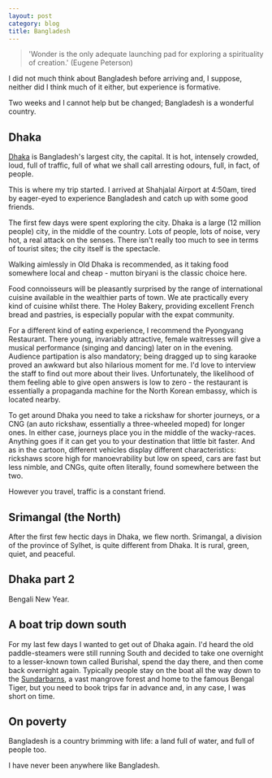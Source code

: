 ```yaml
---
layout: post
category: blog
title: Bangladesh
---
```


> 'Wonder is the only adequate launching pad for exploring a
> spirituality of creation.' (Eugene Peterson)

I did not much think about Bangladesh before arriving and, I suppose,
neither did I think much of it either, but experience is
formative.

Two weeks and I cannot help but be changed; Bangladesh is a wonderful
country.

## Dhaka

[Dhaka][dhaka] is Bangladesh's largest city, the capital. It is hot,
intensely crowded, loud, full of traffic, full of what we shall call
arresting odours, full, in fact, of people.

This is where my trip started. I arrived at Shahjalal Airport at 4:50am,
tired by eager-eyed to experience Bangladesh and catch up with some
good friends.

The first few days were spent exploring the city. Dhaka is a large (12
million people) city, in the middle of the country. Lots of people,
lots of noise, very hot, a real attack on the senses. There isn't
really too much to see in terms of tourist sites; the city itself is
the spectacle.

Walking aimlessly in Old Dhaka is recommended, as
it taking food somewhere local and cheap - mutton biryani is the
classic choice here.

Food connoisseurs will be pleasantly surprised by the range of
international cuisine available in the wealthier parts of town. We ate
practically every kind of cuisine whilst there. The Holey Bakery,
providing excellent French bread and pastries, is especially popular
with the expat community.

For a different kind of eating experience, I recommend the Pyongyang
Restaurant. There young, invariably attractive, female waitresses will
give a musical performance (singing and dancing) later on in the
evening. Audience partipation is also mandatory; being dragged up to
sing karaoke proved an awkward but also hilarious moment for me. I'd
love to interview the staff to find out more about their
lives. Unfortunately, the likelihood of them feeling able to give open
answers is low to zero - the restaurant is essentially a propaganda
machine for the North Korean embassy, which is located nearby.

To get around Dhaka you need to take a rickshaw for shorter journeys,
or a CNG (an auto rickshaw, essentially a three-wheeled moped) for
longer ones. In either case, journeys place you in the middle of the
wacky-races. Anything goes if it can get you to your destination that
little bit faster. And as in the cartoon, different vehicles display
different characteristics: rickshaws score high for manoevrability but
low on speed, cars are fast but less nimble, and CNGs, quite often
literally, found somewhere between the two.

However you travel, traffic is a constant friend.

## Srimangal (the North)

After the first few hectic days in Dhaka, we flew north. Srimangal, a
division of the province of Sylhet, is quite different from Dhaka. It
is rural, green, quiet, and peaceful.

## Dhaka part 2

Bengali New Year.

## A boat trip down south

For my last few days I wanted to get out of Dhaka again. I'd heard the
old paddle-steamers were still running South and decided to take one
overnight to a lesser-known town called Burishal, spend the day there,
and then come back overnight again. Typically people stay on the boat
all the way down to the [Sundarbarns][sundarbarns], a vast mangrove
forest and home to the famous Bengal Tiger, but you need to book trips
far in advance and, in any case, I was short on time.



## On poverty



Bangladesh is a country brimming with life: a land full of water, and
full of people too.

I have never been anywhere like Bangladesh.

[dhaka]: https://en.wikipedia.org/wiki/Dhaka
[sundarbarns]: https://en.wikipedia.org/wiki/Sundarbans
